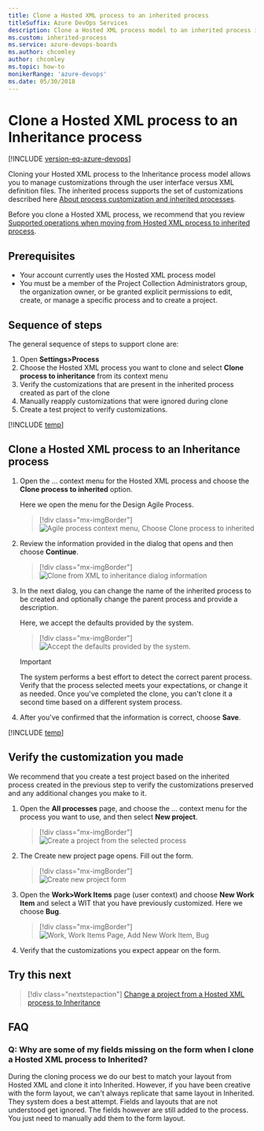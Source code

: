 ```yaml
---
title: Clone a Hosted XML process to an inherited process
titleSuffix: Azure DevOps Services     
description: Clone a Hosted XML process model to an inherited process in Azure DevOps Services
ms.custom: inherited-process
ms.service: azure-devops-boards
ms.author: chcomley
author: chcomley
ms.topic: how-to
monikerRange: 'azure-devops'
ms.date: 05/30/2018
---
```


# Clone a Hosted XML process to an Inheritance process   

[!INCLUDE [version-eq-azure-devops](../../../includes/version-eq-azure-devops.md)]

Cloning your Hosted XML process to the Inheritance process model allows you to manage customizations through the user interface versus XML definition files. The inherited process supports the set of customizations described here [About process customization and inherited processes](inheritance-process-model.md). 

Before you clone a Hosted XML process, we recommend that you review [Supported operations when moving from Hosted XML process to inherited process](upgrade-support-hosted-to-inherited.md). 
 

## Prerequisites

- Your account currently uses the Hosted XML process model 
- You must be a member of the Project Collection Administrators group, the organization owner, or be granted explicit permissions to edit, create, or manage a specific process and to create a project. 


## Sequence of steps

The general sequence of steps to support clone are:  
1. Open **Settings>Process** 
1. Choose the Hosted XML process you want to clone and select **Clone process to inheritance** from its context menu
2. Verify the customizations that are present in the inherited process created as part of the clone
3. Manually reapply customizations that were ignored during clone
4. Create a test project to verify customizations. 

[!INCLUDE [temp](../includes/open-process-admin-context-ts-only.md)]


## Clone a Hosted XML process to an Inheritance process 

1. Open the &hellip; context menu for the Hosted XML process and choose the **Clone process to inherited** option. 

	Here we open the menu for the Design Agile Process. 

	> [!div class="mx-imgBorder"]  
	> ![Agile process context menu, Choose Clone process to inherited](media/migration/upgrade-to-inherited-option-menu.png) 

1. Review the information provided in the dialog that opens and then choose **Continue**.  

	> [!div class="mx-imgBorder"]  
	> ![Clone from XML to inheritance dialog information](media/migration/upgrade-from-xml-to-inheritance.png)   

2. In the next dialog, you can change the name of the inherited process to be created and optionally change the parent process and provide a description. 

	Here, we accept the defaults provided by the system.  

	> [!div class="mx-imgBorder"]  
	> ![Accept the defaults provided by the system.](media/migration/upgrade-from-xml-to-inheritance-dialog.png)  

	> [!IMPORTANT]  
	> The system performs a best effort to detect the correct parent process. Verify that the process selected meets your expectations, or change it as needed. Once you've completed the clone, you can't clone it a second time based on a different system process. 

3. After you've confirmed that the information is correct, choose **Save**. 

[!INCLUDE [temp](../includes/post-upgrade-steps.md)]

<a id="verify">  </a>
## Verify the customization you made 

We recommend that you create a test project based on the inherited process created in the previous step to verify the customizations preserved and any additional changes you make to it. 

1. Open the **All processes** page, and choose the &hellip; context menu for the process you want to use, and then select **New project**.  

	> [!div class="mx-imgBorder"]  
	> ![Create a project from the selected process](media/migration/create-team-project-inherited-process.png)  

1. The Create new project page opens. Fill out the form. 

	> [!div class="mx-imgBorder"]  
	> ![Create new project form](media/process/create-test-project.png) 

2. Open the **Work>Work Items** page (user context) and choose **New Work Item** and select a WIT that you have previously customized. Here we choose **Bug**. 

	> [!div class="mx-imgBorder"]  
	> ![Work, Work Items Page, Add New Work Item, Bug](media/process/add-custom-field-verify-bug.png) 

3. Verify that the customizations you expect appear on the form.  

## Try this next
> [!div class="nextstepaction"]
> [Change a project from a Hosted XML process to Inheritance](change-process-from-hosted-to-inherited.md) 

## FAQ

### Q: Why are some of my fields missing on the form when I clone a Hosted XML process to Inherited?

During the cloning process we do our best to match your layout from Hosted XML and clone it into Inherited. However, if you have been creative with the form layout, we can't always replicate that same layout in Inherited. They system does a best attempt. Fields and layouts that are not understood get ignored. The fields however are still added to the process. You just need to manually add them to the form layout.
